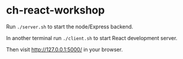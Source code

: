 # ch-react-workshop

Run  `./server.sh` to start the node/Express backend.

In another terminal run `./client.sh` to start React development server.

Then visit http://127.0.0.1:5000/ in your browser.
